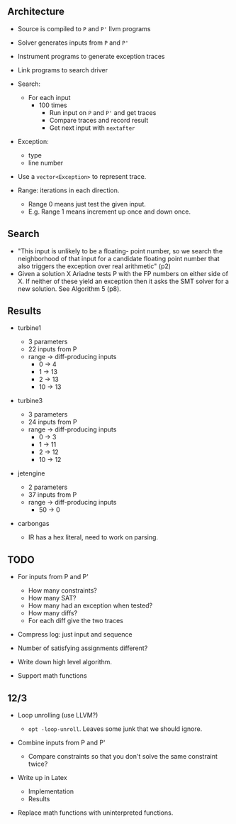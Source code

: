 ## Architecture
- Source is compiled to `P` and `P'` llvm programs
- Solver generates inputs from `P` and `P'`
- Instrument programs to generate exception traces
- Link programs to search driver
- Search:
  - For each input
    - 100 times
      - Run input on `P` and `P'` and get traces
      - Compare traces and record result
      - Get next input with `nextafter`

- Exception:
  - type
  - line number

- Use a `vector<Exception>` to represent trace.

- Range: iterations in each direction.
  - Range 0 means just test the given input.
  - E.g. Range 1 means increment up once and down once.

## Search

- "This input is unlikely to be a floating-
  point number, so we search the neighborhood of that input for a
  candidate floating point number that also triggers the exception over
  real arithmetic" (p2)
- Given a solution X Ariadne tests P with the FP numbers on either side of X. If
  neither of these yield an exception then it asks the SMT solver for a new
  solution. See Algorithm 5 (p8).

## Results

- turbine1
  - 3 parameters
  - 22 inputs from P
  - range -> diff-producing inputs
    - 0 -> 4
    - 1 -> 13
    - 2 -> 13
    - 10 -> 13

- turbine3
  - 3 parameters
  - 24 inputs from P
  - range -> diff-producing inputs
    - 0 -> 3
    - 1 -> 11
    - 2 -> 12
    - 10 -> 12

- jetengine
  - 2 parameters
  - 37 inputs from P
  - range -> diff-producing inputs
    - 50 -> 0

- carbongas
  - IR has a hex literal, need to work on parsing.

## TODO

- For inputs from P and P'
  - How many constraints?
  - How many SAT?
  - How many had an exception when tested?
  - How many diffs?
  - For each diff give the two traces

- Compress log: just input and sequence
- Number of satisfying assignments different?

- Write down high level algorithm.

- Support math functions

## 12/3

- Loop unrolling (use LLVM?)
  - `opt -loop-unroll`. Leaves some junk that we should ignore.
- Combine inputs from P and P'
  - Compare constraints so that you don't solve the same constraint twice?
- Write up in Latex
  - Implementation
  - Results

- Replace math functions with uninterpreted functions.
